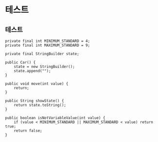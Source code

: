 # 테스트
## 테스트 
  

    private final int MINIMUM_STANDARD = 4;
    private final int MAXIMUM_STANDARD = 9;

    private final StringBuilder state;

    public Car() {
        state = new StringBuilder();
        state.append("");
    }

    public void move(int value) {
        return;
    }

    public String showState() {
        return state.toString();
    }

    public boolean isNotVariableValue(int value) {
        if (value < MINIMUM_STANDARD || MAXIMUM_STANDARD < value) return true;
        return false;
    }
